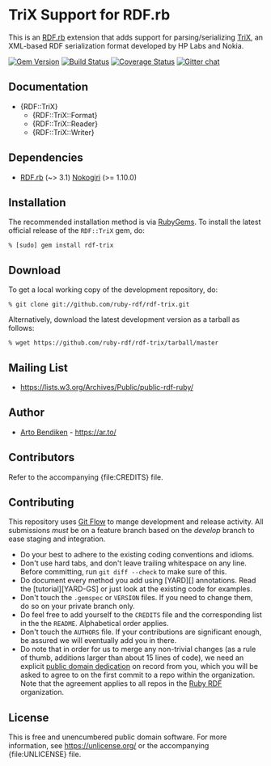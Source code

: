 TriX Support for RDF.rb
=======================

This is an [RDF.rb][] extension that adds support for parsing/serializing
[TriX][], an XML-based RDF serialization format developed by HP Labs and
Nokia.

[![Gem Version](https://badge.fury.io/rb/rdf-trix.png)](https://badge.fury.io/rb/rdf-trix)
[![Build Status](https://github.com/ruby-rdf/rdf-trix/workflows/CI/badge.svg?branch=develop)](https://github.com/ruby-rdf/rdf-trix/actions?query=workflow%3ACI)
[![Coverage Status](https://coveralls.io/repos/ruby-rdf/rdf-trix/badge.svg)](https://coveralls.io/github/ruby-rdf/rdf-trix)
[![Gitter chat](https://badges.gitter.im/ruby-rdf/rdf.png)](https://gitter.im/ruby-rdf/rdf)

Documentation
-------------

* {RDF::TriX}
  * {RDF::TriX::Format}
  * {RDF::TriX::Reader}
  * {RDF::TriX::Writer}

Dependencies
------------

* [RDF.rb](https://rubygems.org/gems/rdf) (~> 3.1)
  [Nokogiri](https://rubygems.org/gems/nokogiri) (>= 1.10.0)

Installation
------------

The recommended installation method is via [RubyGems](https://rubygems.org/).
To install the latest official release of the `RDF::TriX` gem, do:

    % [sudo] gem install rdf-trix

Download
--------

To get a local working copy of the development repository, do:

    % git clone git://github.com/ruby-rdf/rdf-trix.git

Alternatively, download the latest development version as a tarball as
follows:

    % wget https://github.com/ruby-rdf/rdf-trix/tarball/master

Mailing List
------------

* <https://lists.w3.org/Archives/Public/public-rdf-ruby/>

Author
------

* [Arto Bendiken](https://github.com/artob) - <https://ar.to/>

Contributors
------------

Refer to the accompanying {file:CREDITS} file.

## Contributing

This repository uses [Git Flow](https://github.com/nvie/gitflow) to mange development and release activity. All submissions _must_ be on a feature branch based on the _develop_ branch to ease staging and integration.

* Do your best to adhere to the existing coding conventions and idioms.
* Don't use hard tabs, and don't leave trailing whitespace on any line.
  Before committing, run `git diff --check` to make sure of this.
* Do document every method you add using [YARD][] annotations. Read the
  [tutorial][YARD-GS] or just look at the existing code for examples.
* Don't touch the `.gemspec` or `VERSION` files. If you need to change them,
  do so on your private branch only.
* Do feel free to add yourself to the `CREDITS` file and the
  corresponding list in the the `README`. Alphabetical order applies.
* Don't touch the `AUTHORS` file. If your contributions are significant
  enough, be assured we will eventually add you in there.
* Do note that in order for us to merge any non-trivial changes (as a rule
  of thumb, additions larger than about 15 lines of code), we need an
  explicit [public domain dedication][PDD] on record from you,
  which you will be asked to agree to on the first commit to a repo within the organization.
  Note that the agreement applies to all repos in the [Ruby RDF](https://github.com/ruby-rdf/) organization.

## License

This is free and unencumbered public domain software. For more information,
see <https://unlicense.org/> or the accompanying {file:UNLICENSE} file.

[RDF.rb]:   https://rubygems.org/gems/rdf/
[TriX]:     https://www.w3.org/2004/03/trix/
[PDD]:              https://unlicense.org/#unlicensing-contributions

